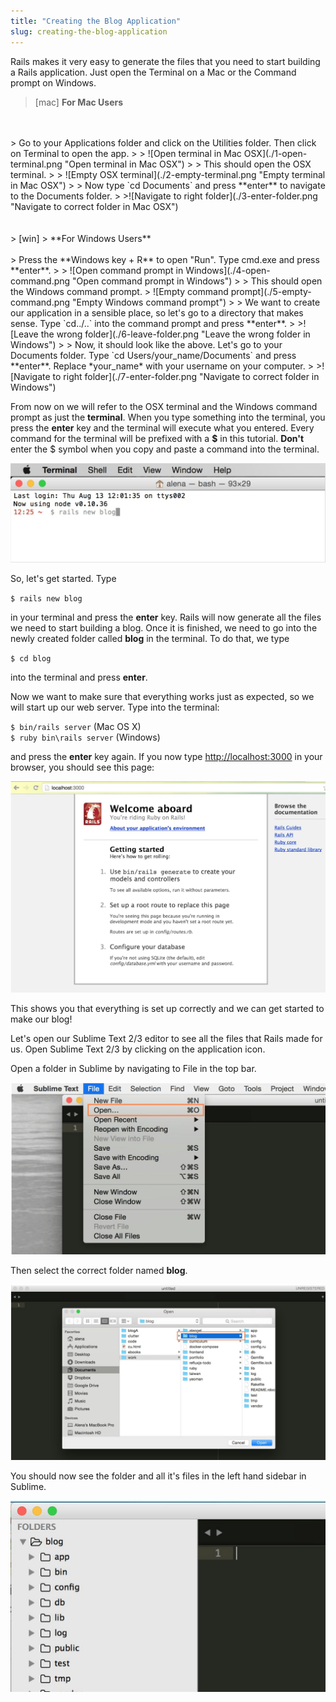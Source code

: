 ```yaml
---
title: "Creating the Blog Application"
slug: creating-the-blog-application
---
```


Rails makes it very easy to generate the files that you need to start building a Rails application. Just open the Terminal on a Mac or the Command prompt on Windows.

> [mac]
> **For Mac Users**
<br/>
<br/>
> Go to your Applications folder and click on the Utilities folder. Then click on Terminal to open the app.
>
> ![Open terminal in Mac OSX](./1-open-terminal.png "Open terminal in Mac OSX")
>
> This should open the OSX terminal.
>
> ![Empty OSX terminal](./2-empty-terminal.png "Empty terminal in Mac OSX")
>
> Now type `cd Documents` and press **enter** to navigate to the Documents folder.
>
>![Navigate to right folder](./3-enter-folder.png "Navigate to correct folder in Mac OSX")
<br/>
<br/>
<br/>
> [win]
> **For Windows Users**
<br/>
<br/>
> Press the **Windows key + R** to open "Run". Type cmd.exe and press **enter**.
>
> ![Open command prompt in Windows](./4-open-command.png "Open command prompt in Windows")
>
> This should open the Windows command prompt.
> ![Empty command prompt](./5-empty-command.png "Empty Windows command prompt")
>
> We want to create our application in a sensible place, so let's go to a directory that makes sense. Type `cd../..` into the command prompt and press **enter**.
>
>![Leave the wrong folder](./6-leave-folder.png "Leave the wrong folder in Windows")
>
> Now, it should look like the above. Let's go to your Documents folder. Type `cd Users/your_name/Documents` and press **enter**. Replace *your_name* with your username on your computer.
>
>![Navigate to right folder](./7-enter-folder.png "Navigate to correct folder in Windows")

From now on we will refer to the OSX terminal and the Windows command prompt as just the **terminal**. When you type something into the terminal, you press the **enter** key and the terminal will execute what you entered. Every command for the terminal will be prefixed with a **$** in this tutorial. **Don't** enter the $ symbol when you copy and paste a command into the terminal.

![Creating Rails app](./8-creating-app.png "Creating Rails app")

So, let's get started. Type

`$ rails new blog`

in your terminal and press the **enter** key. Rails will now generate all the files we need to start building a blog. Once it is finished, we need to go into the newly created folder called **blog** in the terminal. To do that, we type

`$ cd blog`

into the terminal and press **enter**.

Now we want to make sure that everything works just as expected, so we will start up our web server. Type into the terminal:

`$ bin/rails server` (Mac OS X) 
<br/>
`$ ruby bin\rails server` (Windows) 

and press the **enter** key again. If you now type [http://localhost:3000](http://localhost:3000) in your browser, you should see this page:

![Running empty rails app](./9-running-empty.png "Running empty rails app")

This shows you that everything is set up correctly and we can get started to make our blog!

Let's open our Sublime Text 2/3 editor to see all the files that Rails made for us. Open Sublime Text 2/3 by clicking on the application icon.

Open a folder in Sublime by navigating to File in the top bar. 

![Open folder in Sublime](./10-open-sublime-folder.png "Open folder in Sublime")

Then select the correct folder named **blog**.

![Choose blog folder](./11-picking-folder.png "Choose blog folder")

You should now see the folder and all it's files in the left hand sidebar in Sublime.

![All blog files in Sublime](./12-blog-in-sublime.png "All blog files in Sublime")
